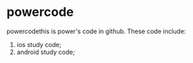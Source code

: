 powercode
=========

powercodethis is power's code in github. These code include:
1) ios study code;
2) android study code;
